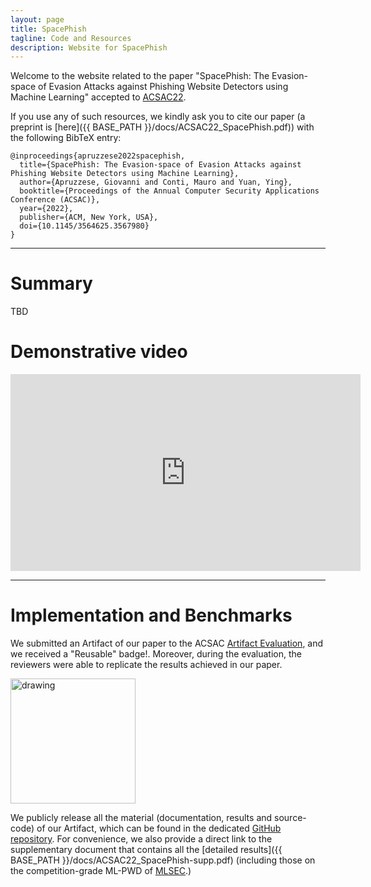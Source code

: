 ```yaml
---
layout: page
title: SpacePhish
tagline: Code and Resources
description: Website for SpacePhish
---
```



Welcome to the website related to the paper "SpacePhish: The Evasion-space of Evasion Attacks against Phishing Website Detectors using Machine Learning" accepted to [ACSAC22](https://www.acsac.org/). 

If you use any of such resources, we kindly ask you to cite our paper (a preprint is [here]({{ BASE_PATH }}/docs/ACSAC22_SpacePhish.pdf)) with the following BibTeX entry:
```
@inproceedings{apruzzese2022spacephish,
  title={SpacePhish: The Evasion-space of Evasion Attacks against Phishing Website Detectors using Machine Learning},
  author={Apruzzese, Giovanni and Conti, Mauro and Yuan, Ying},
  booktitle={Proceedings of the Annual Computer Security Applications Conference (ACSAC)},
  year={2022},
  publisher={ACM, New York, USA},
  doi={10.1145/3564625.3567980}
} 
```


---

# Summary

TBD


# Demonstrative video

<iframe width="560" height="315" src="https://www.youtube.com/embed/06G24tM3SPE" title="YouTube video player" frameborder="0" allow="accelerometer; autoplay; clipboard-write; encrypted-media; gyroscope; picture-in-picture" allowfullscreen></iframe>

---

# Implementation and Benchmarks

We submitted an Artifact of our paper to the ACSAC [Artifact Evaluation](https://www.acsac.org/2022/program/artifacts/), and we received a "Reusable" badge!. Moreover, during the evaluation, the reviewers were able to replicate the results achieved in our paper. 

<img src="{{ BASE_PATH}}/assets/drawing.jpg" alt="drawing" width="200"/>


We publicly release all the material (documentation, results and source-code) of our Artifact, which can be found in the dedicated [GitHub repository](https://github.com/hihey54/acsac22_spacephish). For convenience, we also provide a direct link to the supplementary document that contains all the [detailed results]({{ BASE_PATH }}/docs/ACSAC22_SpacePhish-supp.pdf) (including those on the competition-grade ML-PWD of [MLSEC](https://mlsec.io/).)